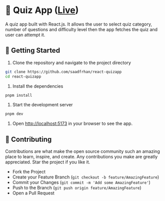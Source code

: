 # 📝 Quiz App ([Live](https://react-quizapp-topaz.vercel.app/))

A quiz app built with React.js. It allows the user to select quiz category, number of questions and difficulty level then the app fetches the quiz and user can attempt it.

## 🚀 Getting Started

1. Clone the repository and navigate to the project directory

```bash
git clone https://github.com/saadfrhan/react-quizapp
cd react-quizapp
```

1. Install the dependencies

```bash
pnpm install
```

1. Start the development server

```bash
pnpm dev
```

1. Open [http://localhost:5173](http://localhost:5173) in your browser to see the app.

## 🤝 Contributing

Contributions are what make the open source community such an amazing place to learn, inspire, and create. Any contributions you make are greatly appreciated. Star the project if you like it.

- Fork the Project
- Create your Feature Branch (`git checkout -b feature/AmazingFeature`)
- Commit your Changes (`git commit -m 'Add some AmazingFeature'`)
- Push to the Branch (`git push origin feature/AmazingFeature`)
- Open a Pull Request
